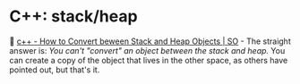# C++: stack/heap

:speech_balloon: [c++ - How to Convert beween Stack and Heap Objects | SO](https://stackoverflow.com/questions/5058831/how-to-convert-beween-stack-and-heap-objects)
	- The straight answer is: _You can't "convert" an object between the stack and heap._ You can create a copy of the object that lives in the other space, as others have pointed out, but that's it.